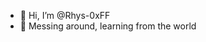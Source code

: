 - 👋 Hi, I’m @Rhys-0xFF
- 👀 Messing around, learning from the world


<!---
Rhys-0xFF/Rhys-0xFF is a ✨ special ✨ repository because its `README.md` (this file) appears on your GitHub profile.
You can click the Preview link to take a look at your changes.
--->
